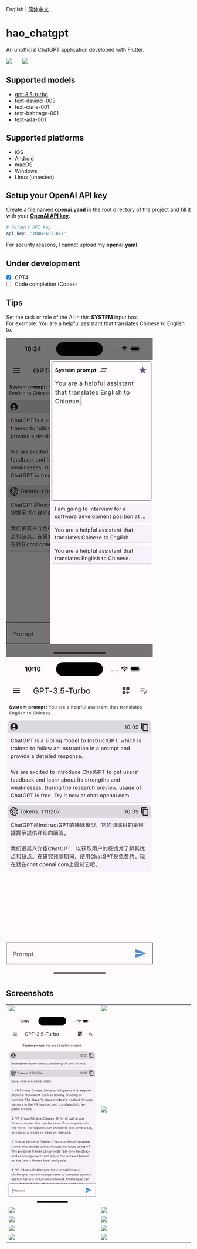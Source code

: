 English | [简体中文](README-zh-CN.md)

# hao_chatgpt

An unofficial ChatGPT application developed with Flutter.

<img src="https://github.com/conghaonet/hao_chatgpt/raw/master/screenshots/flutter_logo.png" height="40"/>&emsp;&emsp;<img src="https://github.com/conghaonet/hao_chatgpt/raw/master/screenshots/openai_logo.png" height="40"/>

## Supported models
* [gpt-3.5-turbo](https://platform.openai.com/docs/models/gpt-3-5)
* text-davinci-003
* text-curie-001
* text-babbage-001
* text-ada-001

## Supported platforms
* iOS
* Android
* macOS
* Windows
* Linux (untested)

## Setup your OpenAI API key

Create a file named **openai.yaml** in the root directory of the project and fill it with your [**OpenAI API key**](https://beta.openai.com/account/api-keys).
```yaml
# default API key
api_key: 'YOUR-API-KEY'
```
For security reasons, I cannot upload my **openai.yaml**.

## Under development
- [x] GPT4
- [ ] Code completion (Codex)

## Tips
Set the task or role of the AI in this **SYSTEM** input box.  
For example: You are a helpful assistant that translates Chinese to English to.

![](https://github.com/conghaonet/hao_chatgpt/blob/readme/screenshots/en/setsystem01.jpg) ![](https://github.com/conghaonet/hao_chatgpt/blob/readme/screenshots/en/setsystem02.jpg)

## Screenshots
<Table>
    <tr>
        <td width="50%">
            <img src="https://github.com/conghaonet/hao_chatgpt/blob/master/screenshots/en/screenshot04.jpg"/>
        </td>
        <td width="50%">
            <img src="https://github.com/conghaonet/hao_chatgpt/blob/master/screenshots/en/screenshot03.jpg"/>
        </td>
    </tr>
    <tr>
        <td width="50%">
            <img src="https://github.com/conghaonet/hao_chatgpt/blob/master/screenshots/en/screenshot01.jpg"/>
        </td>
        <td width="50%">
            <img src="https://github.com/conghaonet/hao_chatgpt/blob/master/screenshots/en/screenshot02.jpg"/>
        </td>
    </tr>
    <tr>
        <td width="50%">
            <img src="https://github.com/conghaonet/hao_chatgpt/blob/master/screenshots/en/home.jpg"/>
        </td>
        <td width="50%">
            <img src="https://github.com/conghaonet/hao_chatgpt/blob/master/screenshots/en/leftmenu02.jpg"/>
        </td>
    </tr>
    <tr>
        <td width="50%">
            <img src="https://github.com/conghaonet/hao_chatgpt/blob/master/screenshots/en/screenshot05.jpg"/>
        </td>
        <td width="50%">
            <img src="https://github.com/conghaonet/hao_chatgpt/blob/master/screenshots/en/screenshot06.jpg"/>
        </td>
    </tr>
    <tr>
        <td width="50%">
            <img src="https://github.com/conghaonet/hao_chatgpt/blob/master/screenshots/en/gpt35turbo.jpg"/>
        </td>
        <td width="50%">
            <img src="https://github.com/conghaonet/hao_chatgpt/blob/master/screenshots/en/nokey.jpg"/>
        </td>
    </tr>
    <tr>
        <td width="50%">
            <img src="https://github.com/conghaonet/hao_chatgpt/blob/master/screenshots/en/settings.jpg"/>
        </td>
        <td width="50%">
            <img src="https://github.com/conghaonet/hao_chatgpt/blob/master/screenshots/en/leftmenu01.jpg"/>
        </td>
    </tr>
</Table>
